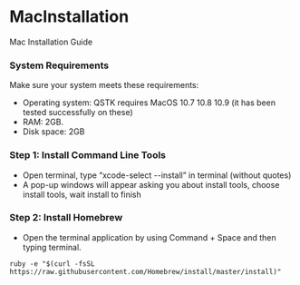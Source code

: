 # MacInstallation
Mac Installation Guide

### System Requirements
Make sure your system meets these requirements:
  - Operating system: QSTK requires MacOS 10.7 10.8 10.9 (it has been tested successfully on these)
  - RAM: 2GB.
  - Disk space: 2GB

### Step 1: Install Command Line Tools
  - Open terminal, type “xcode-select --install” in terminal (without quotes)
  - A pop-up windows will appear asking you about install tools, choose install tools, wait install to finish

### Step 2: Install Homebrew
  - Open the terminal application by using Command + Space and then typing terminal.
      
```ruby -e "$(curl -fsSL https://raw.githubusercontent.com/Homebrew/install/master/install)"```
